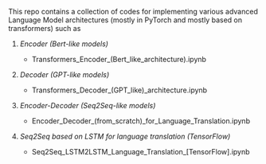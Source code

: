 This repo contains a collection of codes for implementing various advanced Language Model architectures (mostly in PyTorch and mostly based on transformers) such as 

1. *Encoder (Bert-like models)*
   - Transformers_Encoder_(Bert_like_architecture).ipynb
   
2. *Decoder (GPT-like models)*
   - Transformers_Decoder_(GPT_like)_architecture.ipynb

3. *Encoder-Decoder (Seq2Seq-like models)*
   - Encoder_Decoder_(from_scratch)_for_Language_Translation.ipynb

4. *Seq2Seq based on LSTM for language translation (TensorFlow)*
   - Seq2Seq_LSTM2LSTM_Language_Translation_[TensorFlow].ipynb
